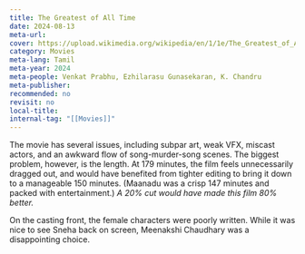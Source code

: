 ```yaml
---
title: The Greatest of All Time
date: 2024-08-13
meta-url: 
cover: https://upload.wikimedia.org/wikipedia/en/1/1e/The_Greatest_of_All_Time.jpg
category: Movies
meta-lang: Tamil
meta-year: 2024
meta-people: Venkat Prabhu, Ezhilarasu Gunasekaran, K. Chandru
meta-publisher: 
recommended: no
revisit: no
local-title: 
internal-tag: "[[Movies]]"
---
```


The movie has several issues, including subpar art, weak VFX, miscast actors, and an awkward flow of song-murder-song scenes. The biggest problem, however, is the length. At 179 minutes, the film feels unnecessarily dragged out, and would have benefited from tighter editing to bring it down to a manageable 150 minutes. (Maanadu was a crisp 147 minutes and packed with entertainment.) *A 20% cut would have made this film 80% better.*

On the casting front, the female characters were poorly written. While it was nice to see Sneha back on screen, Meenakshi Chaudhary was a disappointing choice.

